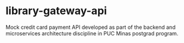 # library-gateway-api
Mock credit card payment API developed as part of the backend and microservices architecture discipline in PUC Minas postgrad program.

